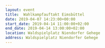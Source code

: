 ```yaml
---
layout: event
title:  Wahlkampfauftakt Eimsbüttel
date: 2019-04-07 14:23:00+00:00
start_date: 2019-04-14 11:00:00+02:00
end_date: 2019-04-14 13:00:00+02:00
location: Waldspielplatz Niendorfer Gehege
address: Waldspielplatz Niendorfer Gehege
---
```

